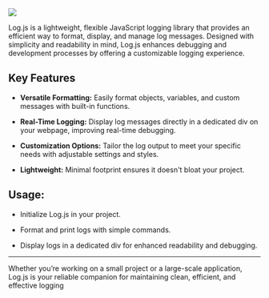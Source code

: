 <img src="https://upcdn.io/12a1z8q/raw/LogJS.webp">

Log.js is a lightweight, flexible JavaScript logging library that provides an efficient way to format, display, and manage log messages. Designed with simplicity and readability in mind, Log.js enhances debugging and development processes by offering a customizable logging experience.

## Key Features
- **Versatile Formatting:** Easily format objects, variables, and custom messages with built-in functions.

- **Real-Time Logging:** Display log messages directly in a dedicated div on your webpage, improving real-time debugging.

- **Customization Options:** Tailor the log output to meet your specific needs with adjustable settings and styles.

- **Lightweight:** Minimal footprint ensures it doesn't bloat your project.

## Usage:
- Initialize Log.js in your project.

- Format and print logs with simple commands.

- Display logs in a dedicated div for enhanced readability and debugging.
---
Whether you’re working on a small project or a large-scale application, Log.js is your reliable companion for maintaining clean, efficient, and effective logging
